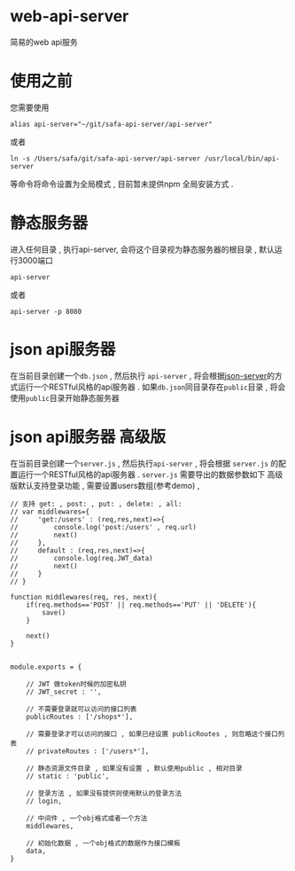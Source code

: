 # web-api-server
简易的web api服务

# 使用之前
您需要使用
```
alias api-server="~/git/safa-api-server/api-server"
```
或者
```
ln -s /Users/safa/git/safa-api-server/api-server /usr/local/bin/api-server
```
等命令将命令设置为全局模式 , 目前暂未提供npm 全局安装方式 .


# 静态服务器
进入任何目录 , 执行api-server, 会将这个目录视为静态服务器的根目录 , 默认运行3000端口

```
api-server
```
或者
```
api-server -p 8080
```



# json api服务器
在当前目录创建一个```db.json``` , 然后执行 ```api-server``` , 将会根据[json-server](https://github.com/typicode/json-server)的方式运行一个RESTful风格的api服务器 .
如果```db.json```同目录存在```public```目录 , 将会使用```public```目录开始静态服务器



# json api服务器 高级版
在当前目录创建一个```server.js``` , 然后执行```api-server``` , 将会根据 ```server.js``` 的配置运行一个RESTful风格的api服务器 .
```server.js``` 需要导出的数据参数如下
高级版默认支持登录功能 , 需要设置users数组(参考demo) , 

```
// 支持 get: , post: , put: , delete: , all:
// var middlewares={
//     'get:/users' : (req,res,next)=>{
//         console.log('post:/users' , req.url)
//         next()
//     },
//     default : (req,res,next)=>{
//         console.log(req.JWT_data)
//         next()
//     }
// }

function middlewares(req, res, next){
    if(req.methods=='POST' || req.methods=='PUT' || 'DELETE'){
        save()
    }

    next()
}


module.exports = {

    // JWT 做token时候的加密私钥
    // JWT_secret : '',

    // 不需要登录就可以访问的接口列表
    publicRoutes : ['/shops*'],

    // 需要登录才可以访问的接口 , 如果已经设置 publicRoutes , 则忽略这个接口列表
    // privateRoutes : ['/users*'],

    // 静态资源文件目录 , 如果没有设置 , 默认使用public , 相对目录
    // static : 'public',

    // 登录方法 , 如果没有提供则使用默认的登录方法
    // login,

    // 中间件 , 一个obj格式或者一个方法
    middlewares,

    // 初始化数据 , 一个obj格式的数据作为接口模板
    data,
}

```

